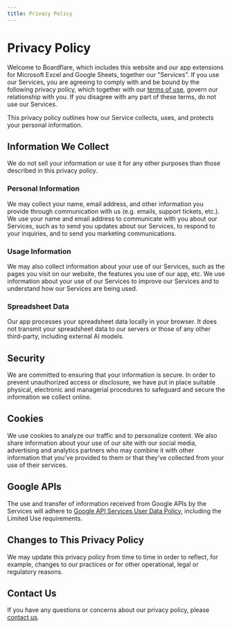 ```yaml
---
title: Privacy Policy
---
```


# Privacy Policy

Welcome to Boardflare, which includes this website and our app extensions for Microsoft Excel and Google Sheets, together our "Services". If you use our Services, you are agreeing to comply with and be bound by the following privacy policy, which together with our [terms of use](/company/terms), govern our relationship with you. If you disagree with any part of these terms, do not use our Services.

This privacy policy outlines how our Service collects, uses, and protects your personal information.

## Information We Collect
We do not sell your information or use it for any other purposes than those described in this privacy policy.

### Personal Information
We may collect your name, email address, and other information you provide through communication with us (e.g. emails, support tickets, etc.). We use your name and email address to communicate with you about our Services, such as to send you updates about our Services, to respond to your inquiries, and to send you marketing communications.

### Usage Information
We may also collect information about your use of our Services, such as the pages you visit on our website, the features you use of our app, etc. We use information about your use of our Services to improve our Services and to understand how our Services are being used.

### Spreadsheet Data
Our app processes your spreadsheet data locally in your browser.  It does not transmit your spreadsheet data to our servers or those of any other third-party, including external AI models.

## Security
We are committed to ensuring that your information is secure. In order to prevent unauthorized access or disclosure, we have put in place suitable physical, electronic and managerial procedures to safeguard and secure the information we collect online.

## Cookies
We use cookies to analyze our traffic and to personalize content. We also share information about your use of our site with our social media, advertising and analytics partners who may combine it with other information that you’ve provided to them or that they’ve collected from your use of their services.

## Google APIs
The use and transfer of information received from Google APIs by the Services will adhere to [Google API Services User Data Policy](https://developers.google.com/terms/api-services-user-data-policy), including the Limited Use requirements. 

## Changes to This Privacy Policy

We may update this privacy policy from time to time in order to reflect, for example, changes to our practices or for other operational, legal or regulatory reasons.

## Contact Us

If you have any questions or concerns about our privacy policy, please [contact us](/company/support).